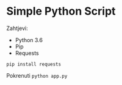 # Simple Python Script

Zahtjevi:

- Python 3.6
- Pip
- Requests

```
pip install requests
```

Pokrenuti `python app.py`